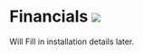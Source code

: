 # Financials ![](https://api.travis-ci.org/joycse06/financials-rails.svg?branch=master)

Will Fill in installation details later.
